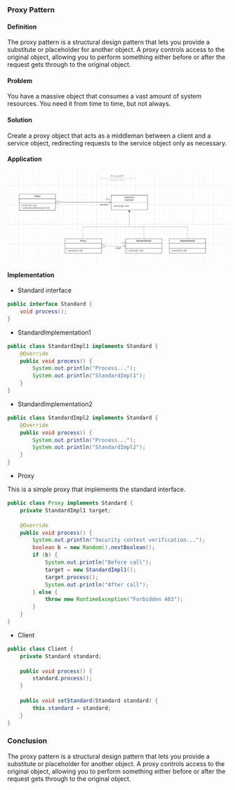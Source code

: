 ### Proxy Pattern
#### Definition
The proxy pattern is a structural design pattern that lets you provide a substitute or placeholder for another object. A proxy controls access to the original object, allowing you to perform something either before or after the request gets through to the original object.

#### Problem
You have a massive object that consumes a vast amount of system resources. You need it from time to time, but not always.

#### Solution
Create a proxy object that acts as a middleman between a client and a service object, redirecting requests to the service object only as necessary.

#### Application
![img.png](img.png)

#### Implementation
* Standard interface
```java
public interface Standard {
    void process();
}
```
* StandardImplementation1
```java
public class StandardImpl1 implements Standard {
    @Override
    public void process() {
        System.out.println("Process...");
        System.out.println("StandardImpl1");
    }
}
```
* StandardImplementation2
```java
public class StandardImpl2 implements Standard {
    @Override
    public void process() {
        System.out.println("Process...");
        System.out.println("StandardImpl2");
    }
}
```
* Proxy

This is a simple proxy that implements the standard interface.
```java
public class Proxy implements Standard {
    private StandardImpl1 target;
    
    @Override
    public void process() {
        System.out.println("Security context verification...");
        boolean b = new Random().nextBoolean();
        if (b) {
            System.out.println("Before call");
            target = new StandardImpl1();
            target.process();
            System.out.println("After call");
        } else {
            throw new RuntimeException("Forbidden 403");
        }
    }
}
```
* Client
```java
public class Client {
    private Standard standard;

    public void process() {
        standard.process();
    }

    public void setStandard(Standard standard) {
        this.standard = standard;
    }
}
```
### Conclusion
The proxy pattern is a structural design pattern that lets you provide a substitute or placeholder for another object. A proxy controls access to the original object, allowing you to perform something either before or after the request gets through to the original object.

